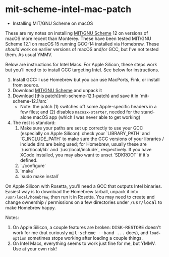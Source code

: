 # mit-scheme-intel-mac-patch

* Installing MIT/GNU Scheme on macOS

These are my notes on installing <a
href="https://www.gnu.org/software/mit-scheme/">MIT/GNU
Scheme</a> 12 on versions of macOS more recent than
Monterey.  These have been tested MIT/GNU Scheme 12.1 on
macOS 15 running GCC-14 installed via Homebrew.  These
*should* work on earlier versions of macOS and/or GCC, but
I've not tested them.  As usual YMMV.

Below are instructions for Intel Macs.  For Apple Silicon,
these steps work but you'll need to to install GCC targeting
Intel.  See below for instructions.

<ol>
<li> Install GCC: I use Homebrew but you can use MacPorts,
   Fink, or install from source.
		
<li> Download <a
href="https://www.gnu.org/software/mit-scheme/">MIT/GNU
Scheme</a> and unpack it

<li> Download [this patch](mit-scheme-12.1-patch) and save
it in `mit-scheme-12.1/src`
	  
  - Note: the patch (1) switches off some Apple-specific
	  headers in a few files; and (2) disables
	  `macosx-starter`, needed for the stand-alone macOS app
	  (which I was never able to get working)
	  
<li>The rest is standard:
	  
   <ol>
   
   <li> Make sure your paths are set up correctly to use
	  your GCC (especially on Apple Silicon): check your
	  `LIBRARY_PATH` and `C_INCLUDE_PATH` to make sure the
	  GCC versions of your libraries / include dirs are
	  being used; for Homebrew, usually these are
	  `/usr/local/lib` and `/usr/local/include`,
	  respectively.  If you have XCode installed, you may
	  also want to unset `SDKROOT` if it's defined.
	  
   <li> `./configure`
   <li> `make`
   <li> `sudo make install`
	</ol>
	
</ol>

On Apple Silicon with Rosetta, you'll need a GCC that
outputs Intel binaries.  Easiest way is to download the
Homebrew tarball, unpack it into `/usr/local/homebrew`, then
run it in Rosetta.  You may need to create and change
ownership / permissions on a few directories under
<tt>/usr/local</tt> to make Homebrew happy.

Notes:<ol>
      <li>On Apple Silicon, a couple features are
      broken: <tt>DISK-RESTORE</tt> doesn't work for me (but
      curiously <tt>mit-scheme --band ...</tt> does),
      and `load-option` sometimes stops working after loading a
      couple things.</li>
      <li>On Intel Macs, everything seems to work just fine for me, but
      YMMV.  Use at your own risk!</li>
    </ol>


